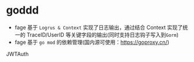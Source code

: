 # goddd

- fage 基于 `Logrus & Context` 实现了日志输出，通过结合 Context 实现了统一的 TraceID/UserID 等关键字段的输出(同时支持日志钩子写入到`Gorm`)
- fage 基于 `go mod` 的依赖管理(国内源可使用：<https://goproxy.cn/>)

JWTAuth